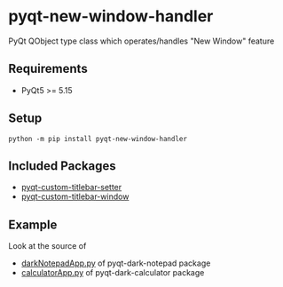 # pyqt-new-window-handler
PyQt QObject type class which operates/handles "New Window" feature

## Requirements
* PyQt5 >= 5.15

## Setup
`python -m pip install pyqt-new-window-handler`

## Included Packages
* <a href="https://github.com/yjg30737/pyqt-custom-titlebar-setter.git">pyqt-custom-titlebar-setter</a>
* <a href="https://github.com/yjg30737/pyqt-custom-titlebar-window.git">pyqt-custom-titlebar-window</a>

## Example
Look at the source of 
* <a href="https://github.com/yjg30737/pyqt-dark-notepad/blob/main/pyqt_dark_notepad/darkNotepadApp.py">darkNotepadApp.py</a> of pyqt-dark-notepad package
* <a href="https://github.com/yjg30737/pyqt-dark-calculator/blob/main/pyqt_dark_calculator/calculatorApp.py">calculatorApp.py</a> of pyqt-dark-calculator package
